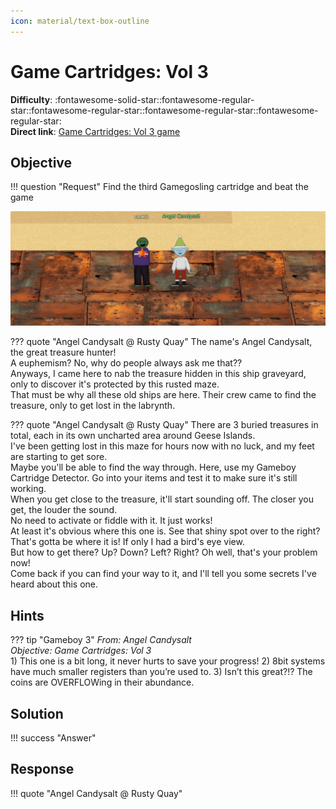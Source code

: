 ```yaml
---
icon: material/text-box-outline
---
```


# Game Cartridges: Vol 3

**Difficulty**: :fontawesome-solid-star::fontawesome-regular-star::fontawesome-regular-star::fontawesome-regular-star::fontawesome-regular-star:<br/>
**Direct link**: [Game Cartridges: Vol 3 game](https://gamegosling.com/vol3-7bNwQKGBFNGQT1/index.html?&challenge=gameboy3&username=rack3t&id=d3c1781d-f73c-4ac2-bea2-cf9dda4344c3&area=pi-driftbitgrotto&location=13,20&tokens=&dna=ATATATTAATATATATATATATATATATATATCGATATGCATATATATATATGCATATATATATATATATATATATTAGCATATATATATATATGCATATATATATATGCATATATATTA)

## Objective

!!! question "Request"
    Find the third Gamegosling cartridge and beat the game


![Angel Candysalt](../img/objectives/o13/AngelCandysalt.jpg)

??? quote "Angel Candysalt @ Rusty Quay"
    The name's Angel Candysalt, the great treasure hunter!<br/>
    A euphemism? No, why do people always ask me that??<br/>
    Anyways, I came here to nab the treasure hidden in this ship graveyard, only to discover it's protected by this rusted maze.<br/>
    That must be why all these old ships are here. Their crew came to find the treasure, only to get lost in the labrynth.

??? quote "Angel Candysalt @ Rusty Quay"
    There are 3 buried treasures in total, each in its own uncharted area around Geese Islands.<br/>
    I've been getting lost in this maze for hours now with no luck, and my feet are starting to get sore.<br/>
    Maybe you'll be able to find the way through. Here, use my Gameboy Cartridge Detector. Go into your items and test it to make sure it's still working.<br/>
    When you get close to the treasure, it'll start sounding off. The closer you get, the louder the sound.<br/>
    No need to activate or fiddle with it. It just works!<br/>
    At least it's obvious where this one is. See that shiny spot over to the right? That's gotta be where it is! If only I had a bird's eye view.<br/>
    But how to get there? Up? Down? Left? Right? Oh well, that's your problem now!<br/>
    Come back if you can find your way to it, and I'll tell you some secrets I've heard about this one.<br/>


## Hints
??? tip "Gameboy 3"
    <i>From: Angel Candysalt</br>
    Objective: Game Cartridges: Vol 3</i><br/>
    1) This one is a bit long, it never hurts to save your progress! 2) 8bit systems have much smaller registers than you’re used to. 3) Isn’t this great?!? The coins are OVERFLOWing in their abundance.


## Solution




!!! success "Answer"
    
    
## Response
!!! quote "Angel Candysalt @ Rusty Quay"

